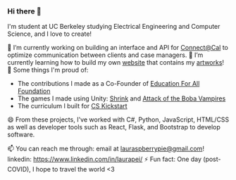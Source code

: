 ### Hi there 👋

<!--
**lauraspberry/lauraspberry** is a ✨ _special_ ✨ repository because its `README.md` (this file) appears on your GitHub profile.

Here are some ideas to get you started:

- 🔭 I’m currently working on ...
- 🌱 I’m currently learning ...
- 👯 I’m looking to collaborate on ...
- 🤔 I’m looking for help with ...
- 💬 Ask me about ...
- 📫 How to reach me: ...
- 😄 Pronouns: ...
- ⚡ Fun fact: ...
-->

I'm student at UC Berkeley studying Electrical Engineering and Computer Science, and I love to create!

🔭 I’m currently working on building an interface and API for [Connect@Cal](https://connected.berkeley.edu/) to optimize communication between clients and case managers. 
🌱 I’m currently learning how to build my own [website](https://lauraspberry.github.io/) that contains my [artworks](https://lauraspberrypie.wixsite.com/website)!
👯 Some things I'm proud of: 
* The contributions I made as a Co-Founder of [Education For All Foundation](https://www.efaglobal.org/about-us)
* The games I made using Unity: [Shrink](https://lauraspberry.itch.io/shrink) and [Attack of the Boba Vampires](https://troutstick.itch.io/bobavamps-01)
* The curriculum I built for [CS Kickstart](https://cs-kickstart.berkeley.edu/index.html)


😄 From these projects, I've worked with C#, Python, JavaScript, HTML/CSS as well as developer tools such as React, Flask, and Bootstrap to develop software.

📫 You can reach me through:
email at <lauraspberrypie@gmail.com>!
linkedin: https://www.linkedin.com/in/laurapei/
⚡ Fun fact: One day (post-COVID), I hope to travel the world <3
